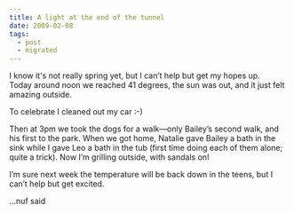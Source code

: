 ```yaml
---
title: A light at the end of the tunnel
date: 2009-02-08
tags:
  - post
  - migrated
---
```


I know it's not really spring yet, but I can’t help but get my hopes up.  
Today around noon we reached 41 degrees, the sun was out, and it just felt amazing outside.

To celebrate I cleaned out my car :-)

Then at 3pm we took the dogs for a walk—only Bailey’s second walk, and his first to the park. When we got home, Natalie gave Bailey a bath in the sink while I gave Leo a bath in the tub (first time doing each of them alone; quite a trick). Now I’m grilling outside, with sandals on!

I’m sure next week the temperature will be back down in the teens, but I can’t help but get excited.

…nuf said
